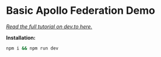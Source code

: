 # Basic Apollo Federation Demo

_[Read the full tutorial on dev.to here.](https://dev.to/mandiwise/getting-started-with-apollo-federation-and-gateway-4739)_

**Installation:**

```bash
npm i && npm run dev
```
